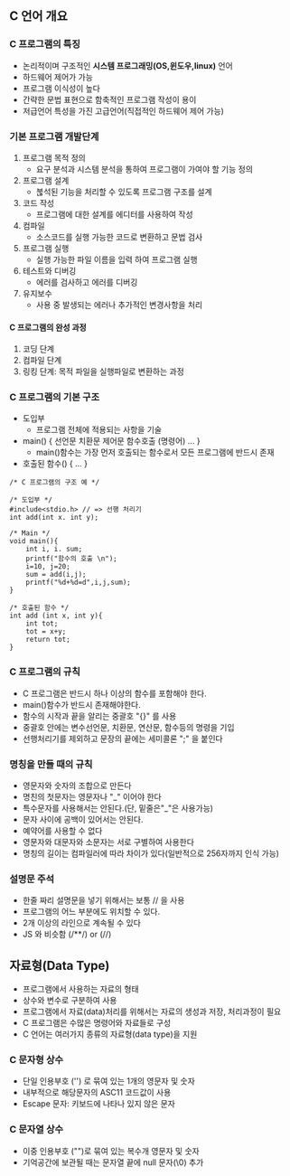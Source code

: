 ## C 언어 개요
### C 프로그램의 특징
- 논리적이며 구조적인 **시스템 프로그래밍(OS,윈도우,linux)** 언어
- 하드웨어 제어가 가능
- 프로그램 이식성이 높다
- 간략한 문법 표현으로 함축적인 프로그램 작성이 용이
- 저급언어 특성을 가진 고급언어(직접적인 하드웨어 제어 가능)

### 기본 프로그램 개발단계
1. 프로그램 목적 정의
    - 요구 분석과 시스템 분석을 통하여 프로그램이 가여야 할 기능 정의
2. 프로그램 설계 
    - 붆석된 기능을 처리할 수 있도록 프로그램 구조를 설계
3. 코드 작성
    - 프로그램에 대한 설계를 에디터를 사용하여 작성
4. 컴파일
    - 소스코드를 실행 가능한 코드로 변환하고 문법 검사
5. 프로그램 실행
    - 실행 가능한 파일 이름을 입력 하여 프로그램 실행
6. 테스트와 디버깅
    - 에러를 검사하고 에러를 디버깅
7. 유지보수
    - 사용 중 발생되는 에러나 추가적인 변경사항을 처리

#### C 프로그램의 완성 과정
1. 코딩 단계
2. 컴파일 단계
3. 링킹 단계: 목적 파일을 실행파일로 변환하는 과정

### C 프로그램의 기본 구조
- 도입부
    * 프로그램 전체에 적용되는 사항을 기술
- main()
    {
        선언문
        치환문
        제어문
        함수호출
        (명령어)
        ...
    }
    * main()함수는 가장 먼저 호출되는 함수로서 모든 프로그램에 반드시 존재
- 호출된 함수()
    {
        ...
    }

```
/* C 프로그램의 구조 예 */

/* 도입부 */
#include<stdio.h> // => 선행 처리기
int add(int x. int y);

/* Main */
void main(){
    int i, i. sum;
    printf("함수의 호출 \n");
    i=10, j=20;
    sum = add(i,j);
    printf("%d+%d=d",i,j,sum);
}

/* 호출된 함수 */
int add (int x, int y){
    int tot;
    tot = x+y;
    return tot;
}
```

### C 프로그램의 규칙
- C 프로그램은 반드시 하나 이상의 함수를 포함해야 한다.
- main()함수가 반드시 존재해야한다.
- 함수의 시작과 끝을 알리는 중괄호 "{}" 를 사용
- 중괄호 안에는 변수선언문, 치환문, 연산문, 함수등의 명령을 기입
- 선행처리기를 제외하고 문장의 끝에는 세미콜론 ";" 을 붙인다

### 명칭을 만들 때의 규칙
- 영문자와 숫자의 조합으로 만든다
- 명친의 첫문자는 영문자나 "_" 이어야 한다
- 특수문자를 사용해서는 안된다.(단, 밑줄은"_"은 사용가능)
- 문자 사이에 공백이 있어서는 안된다. 
- 예약어를 사용할 수 없다
- 영문자와 대문자와 소문자는 서로 구별하여 사용한다
- 명칭의 길이는 컴파일러에 따라 차이가 있다(일반적으로 256자까지 인식 가능)

### 설명문 주석
- 한줄 짜리 설명문을 넣기 위해서는 보통 // 을 사용
- 프로그램의 어느 부분에도 위치할 수 있다.
- 2개 이상의 라인으로 계속될 수 있다
- JS 와 비슷함 (/**/) or (//)

## 자료형(Data Type)
- 프로그램에서 사용하는 자료의 형태
- 상수와 변수로 구분하여 사용
- 프로그램에서 자료(data)처리를 위해서는 자료의 생성과 저장, 처리과정이 필요
- C 프로그램은 수많은 명령어와 자료들로 구성
- C 언어는 여러가지 종류의 자료형(data type)을 지원

### C 문자형 상수
- 단일 인용부호 ('') 로 묶여 있는 1개의 영문자 및 숫자
- 내부적으로 해당문자의 ASC11 코드값이 사용
- Escape 문자: 키보드에 나타나 있지 않은 문자

### C 문자열 상수
- 이중 인용부호 ("")로 묶여 있는 복수개 영문자 및 숫자
- 기억공간에 보관될 때는 문자열 끝에 null 문자(\0) 추가




